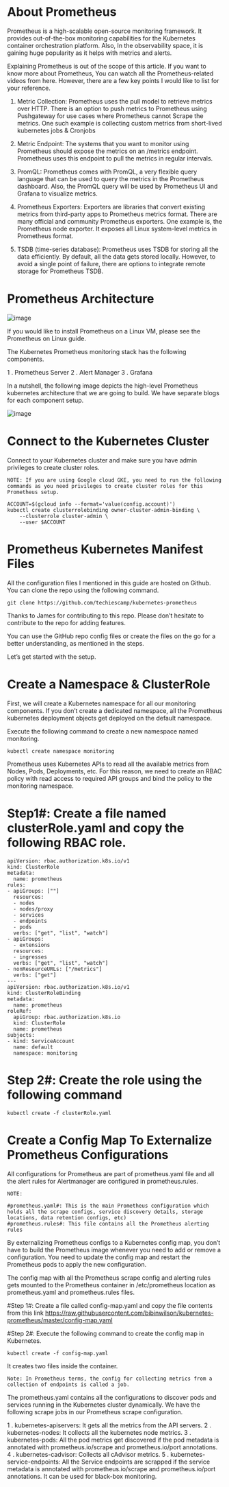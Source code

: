 # About Prometheus

Prometheus is a high-scalable open-source monitoring framework. It provides out-of-the-box monitoring capabilities for the Kubernetes container orchestration platform. Also, In the observability space, it is gaining huge popularity as it helps with metrics and alerts.

Explaining Prometheus is out of the scope of this article. If you want to know more about Prometheus, You can watch all the Prometheus-related videos from here. However, there are a few key points I would like to list for your reference.

1. Metric Collection: Prometheus uses the pull model to retrieve metrics over HTTP. There is an option to push metrics to Prometheus using Pushgateway for use cases where Prometheus cannot Scrape the metrics. One such example is collecting custom metrics from short-lived kubernetes jobs & Cronjobs

2. Metric Endpoint: The systems that you want to monitor using Prometheus should expose the metrics on an /metrics endpoint. Prometheus uses this endpoint to pull the metrics in regular intervals.

3. PromQL: Prometheus comes with PromQL, a very flexible query language that can be used to query the metrics in the Prometheus dashboard. Also, the PromQL query will be used by Prometheus UI and Grafana to visualize metrics.

4. Prometheus Exporters: Exporters are libraries that convert existing metrics from third-party apps to Prometheus metrics format. There are many official and community Prometheus exporters. One example is, the Prometheus node exporter. It exposes all Linux system-level metrics in Prometheus format.

5. TSDB (time-series database): Prometheus uses TSDB for storing all the data efficiently. By default, all the data gets stored locally. However, to avoid a single point of failure, there are options to integrate remote storage for Prometheus TSDB.


# Prometheus Architecture

![image](https://user-images.githubusercontent.com/86851766/203935390-3fc54b49-584e-40a3-a56a-37fdc0a36fe9.png)

If you would like to install Prometheus on a Linux VM, please see the Prometheus on Linux guide.

The Kubernetes Prometheus monitoring stack has the following components.

1 . Prometheus Server
2 . Alert Manager
3 . Grafana

In a nutshell, the following image depicts the high-level Prometheus kubernetes architecture that we are going to build. We have separate blogs for each component setup.

![image](https://user-images.githubusercontent.com/86851766/203937769-9849e570-a8b9-4110-90dd-cb4c3079ae6b.png)

# Connect to the Kubernetes Cluster

Connect to your Kubernetes cluster and make sure you have admin privileges to create cluster roles.

```
NOTE: If you are using Google cloud GKE, you need to run the following commands as you need privileges to create cluster roles for this Prometheus setup.
```

```
ACCOUNT=$(gcloud info --format='value(config.account)')
kubectl create clusterrolebinding owner-cluster-admin-binding \
    --clusterrole cluster-admin \
    --user $ACCOUNT
```

# Prometheus Kubernetes Manifest Files

All the configuration files I mentioned in this guide are hosted on Github. You can clone the repo using the following command.

```
git clone https://github.com/techiescamp/kubernetes-prometheus
```

Thanks to James for contributing to this repo. Please don’t hesitate to contribute to the repo for adding features.

You can use the GitHub repo config files or create the files on the go for a better understanding, as mentioned in the steps.

Let’s get started with the setup.

# Create a Namespace & ClusterRole

First, we will create a Kubernetes namespace for all our monitoring components. If you don’t create a dedicated namespace, all the Prometheus kubernetes deployment objects get deployed on the default namespace.

Execute the following command to create a new namespace named monitoring.

```
kubectl create namespace monitoring
```

Prometheus uses Kubernetes APIs to read all the available metrics from Nodes, Pods, Deployments, etc. For this reason, we need to create an RBAC policy with read access to required API groups and bind the policy to the monitoring namespace.

# Step1#: Create a file named clusterRole.yaml and copy the following RBAC role.

```
apiVersion: rbac.authorization.k8s.io/v1
kind: ClusterRole
metadata:
  name: prometheus
rules:
- apiGroups: [""]
  resources:
  - nodes
  - nodes/proxy
  - services
  - endpoints
  - pods
  verbs: ["get", "list", "watch"]
- apiGroups:
  - extensions
  resources:
  - ingresses
  verbs: ["get", "list", "watch"]
- nonResourceURLs: ["/metrics"]
  verbs: ["get"]
---
apiVersion: rbac.authorization.k8s.io/v1
kind: ClusterRoleBinding
metadata:
  name: prometheus
roleRef:
  apiGroup: rbac.authorization.k8s.io
  kind: ClusterRole
  name: prometheus
subjects:
- kind: ServiceAccount
  name: default
  namespace: monitoring
```

# Step 2#: Create the role using the following command

```
kubectl create -f clusterRole.yaml
```

# Create a Config Map To Externalize Prometheus Configurations

All configurations for Prometheus are part of prometheus.yaml file and all the alert rules for Alertmanager are configured in prometheus.rules.

```
NOTE:

#prometheus.yaml#: This is the main Prometheus configuration which holds all the scrape configs, service discovery details, storage locations, data retention configs, etc)
#prometheus.rules#: This file contains all the Prometheus alerting rules
```

By externalizing Prometheus configs to a Kubernetes config map, you don’t have to build the Prometheus image whenever you need to add or remove a configuration. You need to update the config map and restart the Prometheus pods to apply the new configuration.

The config map with all the Prometheus scrape config and alerting rules gets mounted to the Prometheus container in /etc/prometheus location as prometheus.yaml and prometheus.rules files.

#Step 1#: Create a file called config-map.yaml and copy the file contents from this link https://raw.githubusercontent.com/bibinwilson/kubernetes-prometheus/master/config-map.yaml

#Step 2#: Execute the following command to create the config map in Kubernetes.

```
kubectl create -f config-map.yaml
```

It creates two files inside the container.

```
Note: In Prometheus terms, the config for collecting metrics from a collection of endpoints is called a job.
```

The prometheus.yaml contains all the configurations to discover pods and services running in the Kubernetes cluster dynamically. We have the following scrape jobs in our Prometheus scrape configuration.

1 . kubernetes-apiservers: It gets all the metrics from the API servers.
2 . kubernetes-nodes: It collects all the kubernetes node metrics.
3 . kubernetes-pods: All the pod metrics get discovered if the pod metadata is annotated with prometheus.io/scrape and prometheus.io/port annotations.
4 . kubernetes-cadvisor: Collects all cAdvisor metrics.
5 . kubernetes-service-endpoints: All the Service endpoints are scrapped if the service metadata is annotated with prometheus.io/scrape and prometheus.io/port annotations. It can be used for black-box monitoring.

